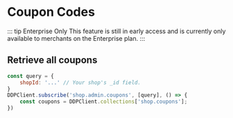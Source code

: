 # Coupon Codes

::: tip Enterprise Only
This feature is still in early access and is currently only available to merchants on the Enterprise plan.
:::

## Retrieve all coupons
```js
const query = {
    shopId: '...' // Your shop's _id field.
}
DDPClient.subscribe('shop.admin.coupons', [query], () => {
    const coupons = DDPClient.collections['shop.coupons'];
})
```